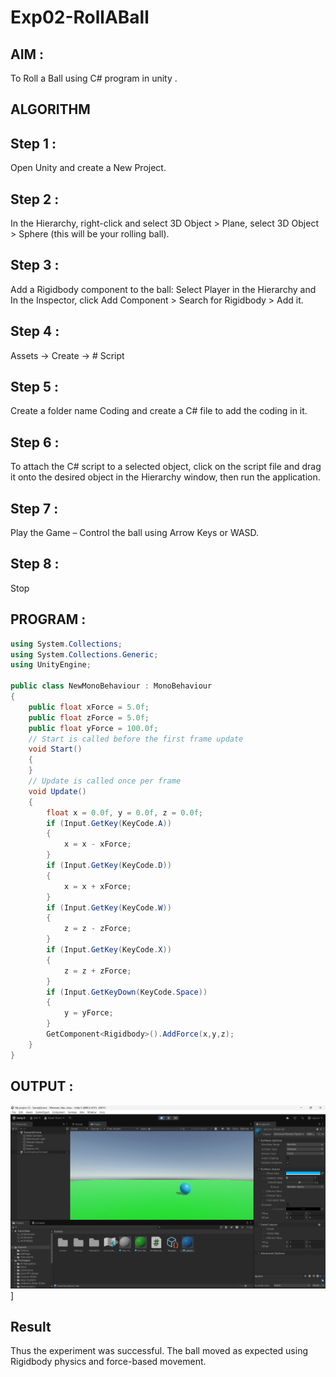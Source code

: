 # Exp02-RollABall
## AIM :
 To Roll a Ball using C# program in unity .
## ALGORITHM 
## Step 1 :
Open Unity and create a New Project.

## Step 2 :
In the Hierarchy, right-click and select 3D Object > Plane, select 3D Object > Sphere (this will be your rolling ball).

## Step 3 :
Add a Rigidbody component to the ball:
Select Player in the Hierarchy and In the Inspector, click Add Component > Search for Rigidbody > Add it.

## Step 4 :
Assets -> Create -> # Script 

## Step 5 :
Create a folder name Coding and create a C# file to add the coding in it.

## Step 6 :
To attach the C# script to a selected object, click on the script file and drag it onto the desired object in the Hierarchy window, then run the application.

## Step 7 :
Play the Game – Control the ball using Arrow Keys or WASD.

## Step 8 :
Stop

## PROGRAM :

~~~c#
using System.Collections;
using System.Collections.Generic;
using UnityEngine;

public class NewMonoBehaviour : MonoBehaviour
{
    public float xForce = 5.0f;
    public float zForce = 5.0f;
    public float yForce = 100.0f;
    // Start is called before the first frame update
    void Start()
    {     
    }
    // Update is called once per frame
    void Update()
    {
        float x = 0.0f, y = 0.0f, z = 0.0f;
        if (Input.GetKey(KeyCode.A))
        {
            x = x - xForce;
        }
        if (Input.GetKey(KeyCode.D))
        {
            x = x + xForce;
        }
        if (Input.GetKey(KeyCode.W))
        {
            z = z - zForce;
        }
        if (Input.GetKey(KeyCode.X))
        {
            z = z + zForce;
        }
        if (Input.GetKeyDown(KeyCode.Space))
        {
            y = yForce;
        }
        GetComponent<Rigidbody>().AddForce(x,y,z);
    }
}
~~~

## OUTPUT :
![alt text](https://github.com/Unknown-guy-369/Exp02-RollABall/blob/main/image.png)]

## Result
Thus the experiment was successful. The ball moved as expected using Rigidbody physics and force-based movement.
